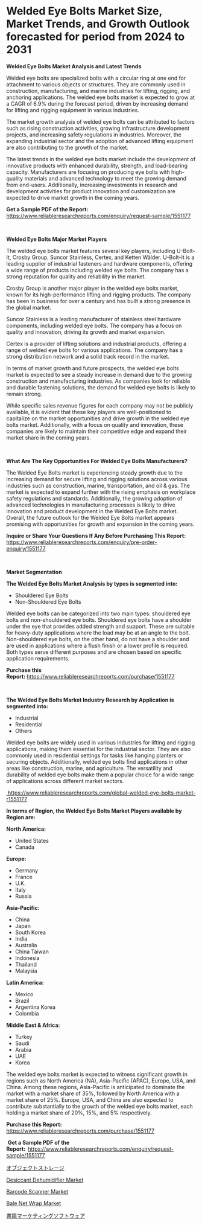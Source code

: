 <p><h1>Welded Eye Bolts Market Size, Market Trends, and Growth Outlook forecasted for period from 2024 to 2031</h1></p><p><strong>Welded Eye Bolts Market Analysis and Latest Trends</strong></p>
<p><p>Welded eye bolts are specialized bolts with a circular ring at one end for attachment to various objects or structures. They are commonly used in construction, manufacturing, and marine industries for lifting, rigging, and anchoring applications. The welded eye bolts market is expected to grow at a CAGR of 6.9% during the forecast period, driven by increasing demand for lifting and rigging equipment in various industries.</p><p>The market growth analysis of welded eye bolts can be attributed to factors such as rising construction activities, growing infrastructure development projects, and increasing safety regulations in industries. Moreover, the expanding industrial sector and the adoption of advanced lifting equipment are also contributing to the growth of the market.</p><p>The latest trends in the welded eye bolts market include the development of innovative products with enhanced durability, strength, and load-bearing capacity. Manufacturers are focusing on producing eye bolts with high-quality materials and advanced technology to meet the growing demand from end-users. Additionally, increasing investments in research and development activities for product innovation and customization are expected to drive market growth in the coming years.</p></p>
<p><strong>Get a Sample PDF of the Report:&nbsp;</strong> <a href="https://www.reliableresearchreports.com/enquiry/request-sample/1551177">https://www.reliableresearchreports.com/enquiry/request-sample/1551177</a></p>
<p>&nbsp;</p>
<p><strong>Welded Eye Bolts Major Market Players</strong></p>
<p><p>The welded eye bolts market features several key players, including U-Bolt-It, Crosby Group, Suncor Stainless, Certex, and Ketten Wälder. U-Bolt-It is a leading supplier of industrial fasteners and hardware components, offering a wide range of products including welded eye bolts. The company has a strong reputation for quality and reliability in the market.</p><p>Crosby Group is another major player in the welded eye bolts market, known for its high-performance lifting and rigging products. The company has been in business for over a century and has built a strong presence in the global market.</p><p>Suncor Stainless is a leading manufacturer of stainless steel hardware components, including welded eye bolts. The company has a focus on quality and innovation, driving its growth and market expansion.</p><p>Certex is a provider of lifting solutions and industrial products, offering a range of welded eye bolts for various applications. The company has a strong distribution network and a solid track record in the market.</p><p>In terms of market growth and future prospects, the welded eye bolts market is expected to see a steady increase in demand due to the growing construction and manufacturing industries. As companies look for reliable and durable fastening solutions, the demand for welded eye bolts is likely to remain strong.</p><p>While specific sales revenue figures for each company may not be publicly available, it is evident that these key players are well-positioned to capitalize on the market opportunities and drive growth in the welded eye bolts market. Additionally, with a focus on quality and innovation, these companies are likely to maintain their competitive edge and expand their market share in the coming years.</p></p>
<p>&nbsp;</p>
<p><strong>What Are The Key Opportunities For Welded Eye Bolts Manufacturers?</strong></p>
<p><p>The Welded Eye Bolts market is experiencing steady growth due to the increasing demand for secure lifting and rigging solutions across various industries such as construction, marine, transportation, and oil & gas. The market is expected to expand further with the rising emphasis on workplace safety regulations and standards. Additionally, the growing adoption of advanced technologies in manufacturing processes is likely to drive innovation and product development in the Welded Eye Bolts market. Overall, the future outlook for the Welded Eye Bolts market appears promising with opportunities for growth and expansion in the coming years.</p></p>
<p><strong>Inquire or Share Your Questions If Any Before Purchasing This Report:</strong> <a href="https://www.reliableresearchreports.com/enquiry/pre-order-enquiry/1551177">https://www.reliableresearchreports.com/enquiry/pre-order-enquiry/1551177</a></p>
<p>&nbsp;</p>
<p><strong>Market Segmentation</strong></p>
<p><strong>The Welded Eye Bolts Market Analysis by types is segmented into:</strong></p>
<p><ul><li>Shouldered Eye Bolts</li><li>Non-Shouldered Eye Bolts</li></ul></p>
<p><p>Welded eye bolts can be categorized into two main types: shouldered eye bolts and non-shouldered eye bolts. Shouldered eye bolts have a shoulder under the eye that provides added strength and support. These are suitable for heavy-duty applications where the load may be at an angle to the bolt. Non-shouldered eye bolts, on the other hand, do not have a shoulder and are used in applications where a flush finish or a lower profile is required. Both types serve different purposes and are chosen based on specific application requirements.</p></p>
<p><strong>Purchase this Report:&nbsp;</strong><a href="https://www.reliableresearchreports.com/purchase/1551177">https://www.reliableresearchreports.com/purchase/1551177</a></p>
<p>&nbsp;</p>
<p><strong>The Welded Eye Bolts Market Industry Research by Application is segmented into:</strong></p>
<p><ul><li>Industrial</li><li>Residential</li><li>Others</li></ul></p>
<p><p>Welded eye bolts are widely used in various industries for lifting and rigging applications, making them essential for the industrial sector. They are also commonly used in residential settings for tasks like hanging planters or securing objects. Additionally, welded eye bolts find applications in other areas like construction, marine, and agriculture. The versatility and durability of welded eye bolts make them a popular choice for a wide range of applications across different market sectors.</p></p>
<p><a href="https://www.reliableresearchreports.com/global-welded-eye-bolts-market-r1551177">&nbsp;https://www.reliableresearchreports.com/global-welded-eye-bolts-market-r1551177</a></p>
<p><strong>In terms of Region, the Welded Eye Bolts Market Players available by Region are:</strong></p>
<p>
    <p> <strong> North America: </strong>
        <ul>
            <li>United States</li>
            <li>Canada</li>
        </ul>
        </p> 
    <p> <strong> Europe: </strong>
        <ul>
            <li>Germany</li>
            <li>France</li>
            <li>U.K.</li>
            <li>Italy</li>
            <li>Russia</li>
        </ul>
        </p> 
    <p> <strong> Asia-Pacific: </strong>
        <ul>
            <li>China</li>
            <li>Japan</li>
            <li>South Korea</li>
            <li>India</li>
            <li>Australia</li>
            <li>China Taiwan</li>
            <li>Indonesia</li>
            <li>Thailand</li>
            <li>Malaysia</li>
        </ul>
        </p> 
    <p> <strong> Latin America: </strong>
        <ul>
            <li>Mexico</li>
            <li>Brazil</li>
            <li>Argentina Korea</li>
            <li>Colombia</li>
        </ul>
        </p> 
    <p> <strong> Middle East & Africa: </strong>
        <ul>
            <li>Turkey</li>
            <li>Saudi</li>
            <li>Arabia</li>
            <li>UAE</li>
            <li>Korea</li>
        </ul>
    </p>
    </p>
<p><p>The welded eye bolts market is expected to witness significant growth in regions such as North America (NA), Asia-Pacific (APAC), Europe, USA, and China. Among these regions, Asia-Pacific is anticipated to dominate the market with a market share of 35%, followed by North America with a market share of 25%. Europe, USA, and China are also expected to contribute substantially to the growth of the welded eye bolts market, each holding a market share of 20%, 15%, and 5% respectively.</p></p>
<p><strong>Purchase this Report: </strong><a href="https://www.reliableresearchreports.com/purchase/1551177">https://www.reliableresearchreports.com/purchase/1551177</a></p>
<p>&nbsp;<strong>Get a Sample PDF of the Report:&nbsp;&nbsp;</strong><a href="https://www.reliableresearchreports.com/enquiry/request-sample/1551177">https://www.reliableresearchreports.com/enquiry/request-sample/1551177</a></p>
<p><strong></strong></p>
<p><p><a href="https://github.com/vtbvgl20191192/Market-Research-Report-List-1/blob/main/294110327226.md">オブジェクトストレージ</a></p><p><a href="https://github.com/elizabethdagraca/Market-Research-Report-List-2/blob/main/desiccant-dehumidifier-market.md">Desiccant Dehumidifier Market</a></p><p><a href="https://github.com/zjyglelu/Market-Research-Report-List-2/blob/main/barcode-scanner-market.md">Barcode Scanner Market</a></p><p><a href="https://issuu.com/reportprime-2/docs/bale-net-wrap-market-size-2030.pptx">Bale Net Wrap Market</a></p><p><a href="https://github.com/avwofrml53535/Market-Research-Report-List-1/blob/main/426666927225.md">書籍マーケティングソフトウェア</a></p></p>
